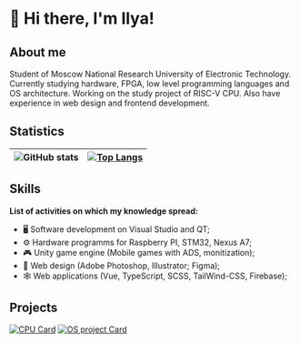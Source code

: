 
# 👋 Hi there, I'm Ilya!

## About me

Student of Moscow National Research University of Electronic Technology. Currently studying hardware, FPGA, low level programming languages and OS architecture. Working on the study project of RISC-V CPU. Also have experience in web design and frontend development. 

## Statistics

| ![GitHub stats](https://fork-github-readme-stats.vercel.app/api?username=ilyachichkov&show_icons=false&theme=tokyonight&hide_title=true) | [![Top Langs](https://fork-github-readme-stats.vercel.app/api/top-langs/?username=ilyachichkov&layout=compact&theme=tokyonight)](https://github.com/ilyachichkov/github-readme-stats) |
| --- | --- |

## Skills

__List of activities on which my knowledge spread:__
- 🖥️ Software development on Visual Studio and QT;
- ⚙️ Hardware programms for Raspberry PI, STM32, Nexus A7;
- 🎮 Unity game engine (Mobile games with ADS, monitization);
- 🎨 Web design (Adobe Photoshop, Illustrator; Figma);
- 🕸️ Web applications (Vue, TypeScript, SCSS, TailWind-CSS, Firebase);

## Projects

[![CPU Card](https://fork-github-readme-stats.vercel.app/api/pin/?username=ilyachichkov&repo=RISC_V-CPU&theme=tokyonight)](https://github.com/IlyaChichkov/RISC_V-CPU) [![OS project Card](https://fork-github-readme-stats.vercel.app/api/pin/?username=ilyachichkov&repo=RaspPi-TrafficLights&theme=tokyonight)](https://github.com/IlyaChichkov/RaspPi-TrafficLights) 
